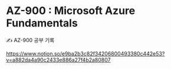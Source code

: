 # AZ-900 : Microsoft Azure Fundamentals

✍ AZ-900 공부 기록

https://www.notion.so/e9ba2b3c82f34206800493380c442e53?v=a882da4a90c2433e886a27f4b2a80807
